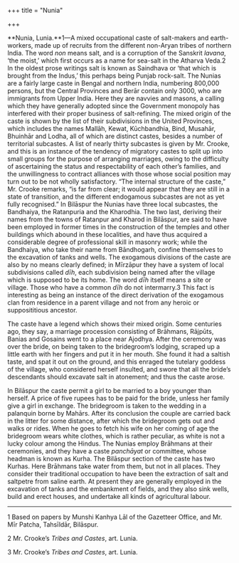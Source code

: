 +++
title = "Nunia"

+++

**Nunia, Lunia.**1—A mixed occupational caste of salt-makers and earth-workers, made up of recruits from the different non-Aryan tribes of northern India. The word *non* means salt, and is a corruption of the Sanskrit *lavana*, ‘the moist,’ which first occurs as a name for sea-salt in the Atharva Veda.2 In the oldest prose writings salt is known as Saindhava or ‘that which is brought from the Indus,’ this perhaps being Punjab rock-salt. The Nunias are a fairly large caste in Bengal and northern India, numbering 800,000 persons, but the Central Provinces and Berār contain only 3000, who are immigrants from Upper India. Here they are navvies and masons, a calling which they have generally adopted since the Government monopoly has interfered with their proper business of salt-refining. The mixed origin of the caste is shown by the list of their subdivisions in the United Provinces, which includes the names Mallāh, Kewat, Kūchbandhia, Bind, Musahār, Bhuinhār and Lodha, all of which are distinct castes, besides a number of territorial subcastes. A list of nearly thirty subcastes is given by Mr. Crooke, and this is an instance of the tendency of migratory castes to split up into small groups for the purpose of arranging marriages, owing to the difficulty of ascertaining the status and respectability of each other’s families, and the unwillingness to contract alliances with those whose social position may turn out to be not wholly satisfactory. “The internal structure of the caste,” Mr. Crooke remarks, “is far from clear; it would appear that they are still in a state of transition, and the different endogamous subcastes are not as yet fully recognised.” In Bilāspur the Nunias have three local subcastes, the Bandhaiya, the Ratanpuria and the Kharodhia. The two last, deriving their names from the towns of Ratanpur and Kharod in Bilāspur, are said to have been employed in former times in the construction of the temples and other buildings which abound in these localities, and have thus acquired a considerable degree of professional skill in masonry work; while the Bandhaiya, who take their name from Bāndhogarh, confine themselves to the excavation of tanks and wells. The exogamous divisions of the caste are also by no means clearly defined; in Mīrzāpur they have a system of local subdivisions called *dīh*, each subdivision being named after the village which is supposed to be its home. The word *dīh* itself means a site or village. Those who have a common *dīh* do not intermarry.3 This fact is interesting as being an instance of the direct derivation of the exogamous clan from residence in a parent village and not from any heroic or supposititious ancestor. 

The caste have a legend which shows their mixed origin. Some centuries ago, they say, a marriage procession consisting of Brāhmans, Rājpūts, Banias and Gosains went to a place near Ajodhya. After the ceremony was over the bride, on being taken to the bridegroom’s lodging, scraped up a little earth with her fingers and put it in her mouth. She found it had a saltish taste, and spat it out on the ground, and this enraged the tutelary goddess of the village, who considered herself insulted, and swore that all the bride’s descendants should excavate salt in atonement; and thus the caste arose. 

In Bilāspur the caste permit a girl to be married to a boy younger than herself. A price of five rupees has to be paid for the bride, unless her family give a girl in exchange. The bridegroom is taken to the wedding in a palanquin borne by Mahārs. After its conclusion the couple are carried back in the litter for some distance, after which the bridegroom gets out and walks or rides. When he goes to fetch his wife on her coming of age the bridegroom wears white clothes, which is rather peculiar, as white is not a lucky colour among the Hindus. The Nunias employ Brāhmans at their ceremonies, and they have a caste *panchāyat* or committee, whose headman is known as Kurha. The Bilāspur section of the caste has two Kurhas. Here Brāhmans take water from them, but not in all places. They consider their traditional occupation to have been the extraction of salt and saltpetre from saline earth. At present they are generally employed in the excavation of tanks and the embankment of fields, and they also sink wells, build and erect houses, and undertake all kinds of agricultural labour. 


* * *

1 Based on papers by Munshi Kanhya Lāl of the Gazetteer Office, and Mr. Mīr Patcha, Tahsīldār, Bilāspur. 

2 Mr. Crooke’s *Tribes and Castes*, art. Lunia. 

3 Mr. Crooke’s *Tribes and Castes*, art. Lunia. 



